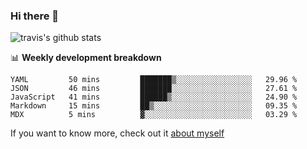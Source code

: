 ### Hi there 👋

<!--
**HondryTravis/HondryTravis** is a ✨ _special_ ✨ repository because its `README.md` (this file) appears on your GitHub profile.

Here are some ideas to get you started:

- 🔭 I’m currently working on ...
- 🌱 I’m currently learning ...
- 👯 I’m looking to collaborate on ...
- 🤔 I’m looking for help with ...
- 💬 Ask me about ...
- 📫 How to reach me: ...
- 😄 Pronouns: ...
- ⚡ Fun fact: ...
-->

<!-- [![travis's github stats](https://github-readme-stats.vercel.app/api?username=HondryTravis)](https://github.com/anuraghazra/github-readme-stats)  -->
![travis's github stats](https://github-readme-stats.anuraghazra1.vercel.app/api/top-langs/?username=HondryTravis&theme=nord&layout=compact)

📊 **Weekly development breakdown**

<!--START_SECTION:waka-->
```text
YAML         50 mins         ███████▒░░░░░░░░░░░░░░░░░   29.96 % 
JSON         46 mins         ███████░░░░░░░░░░░░░░░░░░   27.61 % 
JavaScript   41 mins         ██████▒░░░░░░░░░░░░░░░░░░   24.90 % 
Markdown     15 mins         ██▒░░░░░░░░░░░░░░░░░░░░░░   09.35 % 
MDX          5 mins          ▓░░░░░░░░░░░░░░░░░░░░░░░░   03.29 % 
```
<!--END_SECTION:waka-->

If you want to know more, check out it [about myself](https://hondrytravis.github.io/)
